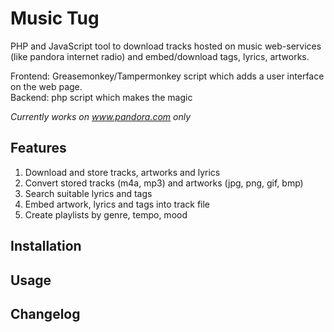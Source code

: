 Music Tug
================
PHP and JavaScript tool to download tracks hosted on music web-services (like pandora internet radio) and embed/download tags, lyrics, artworks.

Frontend: Greasemonkey/Tampermonkey script which adds a user interface on the web page.<br>
Backend: php script which makes the magic

*Currently works on www.pandora.com only*


## Features
1. Download and store tracks, artworks and lyrics
2. Convert stored tracks (m4a, mp3) and artworks (jpg, png, gif, bmp)
3. Search suitable lyrics and tags
4. Embed artwork, lyrics and tags into track file
5. Create playlists by genre, tempo, mood


## Installation


## Usage


## Changelog